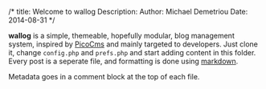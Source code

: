 /*
title: Welcome to wallog
Description: 
Author: Michael Demetriou
Date: 2014-08-31
*/

**wallog** is a simple, themeable, hopefully modular, blog management system, inspired by [PicoCms](http://picocms.org/) and mainly targeted to developers. Just clone it, change `config.php` and `prefs.php` and start adding content in this folder. Every post is a seperate file, and formatting is done using [markdown](http://daringfireball.net/projects/markdown/).

Metadata goes in a comment block at the top of each file.
